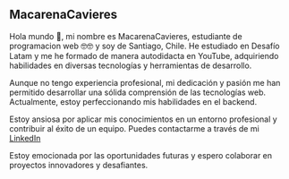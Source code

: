 ##  MacarenaCavieres

Hola mundo 🖖, mi nombre es MacarenaCavieres, estudiante de programacion web 🤓🤓 y soy de Santiago, Chile. He estudiado en Desafío Latam y me he formado de manera autodidacta en YouTube, adquiriendo habilidades en diversas tecnologías y herramientas de desarrollo.

Aunque no tengo experiencia profesional, mi dedicación y pasión me han permitido desarrollar una sólida comprensión de las tecnologías web. Actualmente, estoy perfeccionando mis habilidades en el backend.

Estoy ansiosa por aplicar mis conocimientos en un entorno profesional y contribuir al éxito de un equipo. Puedes contactarme a través de mi [LinkedIn](https://www.linkedin.com/in/macarena-cavieres-rubio/)

Estoy emocionada por las oportunidades futuras y espero colaborar en proyectos innovadores y desafiantes.
